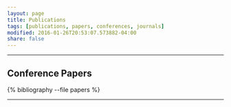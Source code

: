 ```yaml
---
layout: page
title: Publications
tags: [publications, papers, conferences, journals]
modified: 2016-01-26T20:53:07.573882-04:00
share: false
---
```


---

## Conference Papers

{% bibliography --file papers %}

---